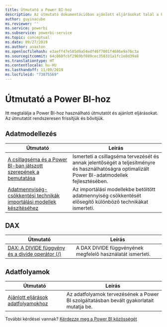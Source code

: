 ```yaml
---
title: Útmutató a Power BI-hoz
description: Az útmutató dokumentációban ajánlott eljárásokat talál a Power BI használatához.
author: guyinacube
ms.reviewer: ''
ms.service: powerbi
ms.subservice: powerbi-service
ms.topic: conceptual
ms.date: 09/27/2019
ms.author: asaxton
ms.openlocfilehash: e3aeff47e585d9a54edf46f7001f4686e9a76c3a
ms.sourcegitcommit: 64c860fcbf2969bf089cec358331a1fc1e0d39a8
ms.translationtype: HT
ms.contentlocale: hu-HU
ms.lasthandoff: 11/09/2019
ms.locfileid: "73875569"
---
```

# <a name="guidance-for-power-bi"></a>Útmutató a Power BI-hoz

Itt megtalálja a Power BI-hoz használható útmutatót és ajánlott eljárásokat. Az útmutatót rendszeresen frissítjük és bővítjük.

## <a name="data-modeling"></a>Adatmodellezés

| Útmutató | Leírás |
| --- | --- |
| [A csillagséma és a Power BI-ban játszott szerepének a bemutatása](star-schema.md) | Ismerteti a csillagséma tervezését és annak jelentőségét a teljesítményre és használhatóságra optimalizált Power BI-adatmodellek fejlesztésében. |
| [Adatmennyiség-csökkentési technikák importálási modellek készítéséhez](import-modeling-data-reduction.md) | Az importálási modellekbe betöltött adatmennyiség csökkentését elősegítő különböző technikákat ismerteti. |

## <a name="dax"></a>DAX

| Útmutató | Leírás |
| --- | --- |
| [DAX: A DIVIDE függvény és a divide operátor (/)](dax-divide-function-operator.md) | A DAX DIVIDE függvényének megfelelő használatát ismerteti. |

## <a name="dataflows"></a>Adatfolyamok

| Útmutató | Leírás |
| --- | --- |
| [Ajánlott eljárások adatfolyamokhoz](../service-dataflows-best-practices.md) | Az adatfolyamok tervezésének a Power BI szolgáltatásban bevált gyakorlatait mutatja be. |

További kérdései vannak? [Kérdezze meg a Power BI közösségét](https://community.powerbi.com/)